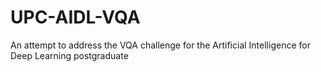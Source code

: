 # UPC-AIDL-VQA
An attempt to address the VQA challenge for the Artificial Intelligence for Deep Learning postgraduate
